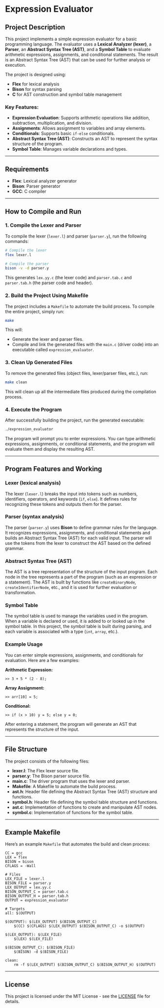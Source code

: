 # Expression Evaluator

## Project Description

This project implements a simple expression evaluator for a basic programming language. The evaluator uses a **Lexical Analyzer (lexer)**, a **Parser**, an **Abstract Syntax Tree (AST)**, and a **Symbol Table** to evaluate arithmetic expressions, assignments, and conditional statements. The result is an Abstract Syntax Tree (AST) that can be used for further analysis or execution.

The project is designed using:
- **Flex** for lexical analysis
- **Bison** for syntax parsing
- **C** for AST construction and symbol table management

### Key Features:
- **Expression Evaluation**: Supports arithmetic operations like addition, subtraction, multiplication, and division.
- **Assignments**: Allows assignment to variables and array elements.
- **Conditionals**: Supports basic `if-else` conditionals.
- **Abstract Syntax Tree (AST)**: Constructs an AST to represent the syntax structure of the program.
- **Symbol Table**: Manages variable declarations and types.

---

## Requirements

- **Flex**: Lexical analyzer generator
- **Bison**: Parser generator
- **GCC**: C compiler

---

## How to Compile and Run

### 1. Compile the Lexer and Parser

To compile the lexer (`lexer.l`) and parser (`parser.y`), run the following commands:

```bash
# Compile the lexer
flex lexer.l

# Compile the parser
bison -v -d parser.y
```

This generates `lex.yy.c` (the lexer code) and `parser.tab.c` and `parser.tab.h` (the parser code and header).

### 2. Build the Project Using Makefile

The project includes a `Makefile` to automate the build process. To compile the entire project, simply run:

```bash
make
```

This will:
- Generate the lexer and parser files.
- Compile and link the generated files with the `main.c` (driver code) into an executable called `expression_evaluator`.

### 3. Clean Up Generated Files

To remove the generated files (object files, lexer/parser files, etc.), run:

```bash
make clean
```

This will clean up all the intermediate files produced during the compilation process.

### 4. Execute the Program

After successfully building the project, run the generated executable:

```bash
./expression_evaluator
```

The program will prompt you to enter expressions. You can type arithmetic expressions, assignments, or conditional statements, and the program will evaluate them and display the resulting AST.

---

## Program Features and Working

### Lexer (lexical analysis)
The lexer (`lexer.l`) breaks the input into tokens such as numbers, identifiers, operators, and keywords (`if`, `else`). It defines rules for recognizing these tokens and outputs them for the parser.

### Parser (syntax analysis)
The parser (`parser.y`) uses **Bison** to define grammar rules for the language. It recognizes expressions, assignments, and conditional statements and builds an Abstract Syntax Tree (AST) for each valid input. The parser will use the tokens from the lexer to construct the AST based on the defined grammar.

### Abstract Syntax Tree (AST)
The AST is a tree representation of the structure of the input program. Each node in the tree represents a part of the program (such as an expression or a statement). The AST is built by functions like `createBinaryNode`, `createIdentifierNode`, etc., and it is used for further evaluation or transformation.

### Symbol Table
The symbol table is used to manage the variables used in the program. When a variable is declared or used, it is added to or looked up in the symbol table. In this project, the symbol table is built during parsing, and each variable is associated with a type (`int`, `array`, etc.).

### Example Usage

You can enter simple expressions, assignments, and conditionals for evaluation. Here are a few examples:

**Arithmetic Expression:**
```
>> 3 + 5 * (2 - 8);
```

**Array Assignment:**
```
>> arr[10] = 5;
```

**Conditional:**
```
>> if (x > 10) y = 5; else y = 0;
```

After entering a statement, the program will generate an AST that represents the structure of the input.

---

## File Structure

The project consists of the following files:

- **lexer.l**: The Flex lexer source file.
- **parser.y**: The Bison parser source file.
- **main.c**: The driver program that uses the lexer and parser.
- **Makefile**: A Makefile to automate the build process.
- **ast.h**: Header file defining the Abstract Syntax Tree (AST) structure and functions.
- **symbol.h**: Header file defining the symbol table structure and functions.
- **ast.c**: Implementation of functions to create and manipulate AST nodes.
- **symbol.c**: Implementation of functions for the symbol table.

---

## Example Makefile

Here’s an example `Makefile` that automates the build and clean process:

```make
CC = gcc
LEX = flex
BISON = bison
CFLAGS = -Wall

# Files
LEX_FILE = lexer.l
BISON_FILE = parser.y
LEX_OUTPUT = lex.yy.c
BISON_OUTPUT_C = parser.tab.c
BISON_OUTPUT_H = parser.tab.h
OUTPUT = expression_evaluator

# Targets
all: $(OUTPUT)

$(OUTPUT): $(LEX_OUTPUT) $(BISON_OUTPUT_C)
	$(CC) $(CFLAGS) $(LEX_OUTPUT) $(BISON_OUTPUT_C) -o $(OUTPUT)

$(LEX_OUTPUT): $(LEX_FILE)
	$(LEX) $(LEX_FILE)

$(BISON_OUTPUT_C): $(BISON_FILE)
	$(BISON) -d $(BISON_FILE)

clean:
	rm -f $(LEX_OUTPUT) $(BISON_OUTPUT_C) $(BISON_OUTPUT_H) $(OUTPUT)

```

---

## License

This project is licensed under the MIT License - see the [LICENSE](LICENSE) file for details.
